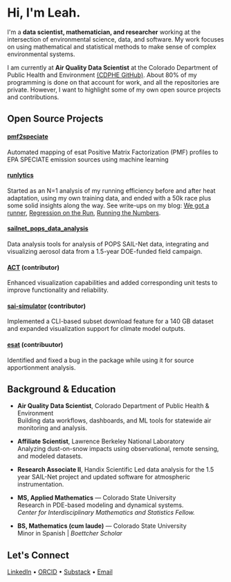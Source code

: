 # Hi, I'm Leah.

I'm a **data scientist, mathematician, and researcher** working at the intersection of environmental science, data, and software. My work focuses on using mathematical and statistical methods to make sense of complex environmental systems. 

I am currently at **Air Quality Data Scientist** at the Colorado Department of Public Health and Environment [(CDPHE GitHub)](https://github.com/leahgibsonCDPHE). About 80% of my programming is done on that account for work, and all the repositories are private. However, I want to highlight some of my own open source projects and contributions.

## Open Source Projects
 
#### [pmf2speciate](https://github.com/leahgibson/pmf2speciate)
Automated mapping of esat Positive Matrix Factorization (PMF) profiles to EPA SPECIATE emission sources using machine learning

#### [runlytics](https://github.com/leahgibson/runlytics)
Started as an N=1 analysis of my running efficiency before and after heat adaptation, using my own training data, and ended with a 50k race plus some solid insights along the way. See write-ups on my blog: [We got a runner](https://open.substack.com/pub/polarvertex/p/we-got-a-runner?r=394csb&utm_campaign=post&utm_medium=web&showWelcomeOnShare=false), [Regression on the Run](https://open.substack.com/pub/polarvertex/p/regression-on-the-runr=394csb&utm_campaign=post&utm_medium=web&showWelcomeOnShare=false), [Running the Numbers](https://open.substack.com/pub/polarvertex/p/running-the-numbers?r=394csb&utm_campaign=post&utm_medium=web&showWelcomeOnShare=false). 

#### [sailnet_pops_data_analysis](https://github.com/leahgibson/sailnet_pops_data_analysis)
Data analysis tools for analysis of POPS SAIL-Net data, integrating and visualizing aerosol data from a 1.5-year DOE-funded field campaign.

#### [ACT](https://github.com/ARM-DOE/ACT) (contributor)
Enhanced visualization capabilities and added corresponding unit tests to improve functionality and reliability.

#### [sai-simulator](https://github.com/Reflective-org/sai-simulator) (contributor)
Implemented a CLI-based subset download feature for a 140 GB dataset and expanded visualization support for climate model outputs.

#### [esat](https://github.com/quanted/esat) (contribuutor)
Identified and fixed a bug in the package while using it for source apportionment analysis.


## Background & Education

- **Air Quality Data Scientist**, Colorado Department of Public Health & Environment  
  Building data workflows, dashboards, and ML tools for statewide air monitoring and analysis.  

- **Affiliate Scientist**, Lawrence Berkeley National Laboratory  
  Analyzing dust-on-snow impacts using observational, remote sensing, and modeled datasets.

- **Research Associate II**, Handix Scientific
  Led data analysis for the 1.5 year SAIL-Net project and updated software for atmospheric instrumentation.

- **MS, Applied Mathematics** — Colorado State University  
  Research in PDE-based modeling and dynamical systems.  
  *Center for Interdisciplinary Mathematics and Statistics Fellow.*  

- **BS, Mathematics (cum laude)** — Colorado State University  
  Minor in Spanish | *Boettcher Scholar*

 ## Let's Connect
 [LinkedIn](linkedin.com/in/leahdgibson) • [ORCID](https://orcid.org/0009-0000-4429-7019) • [Substack](https://polarvertex.substack.com) • [Email](mailto:leah.d.gibson98@gmail.com)

